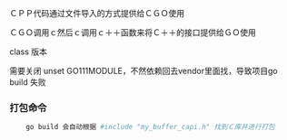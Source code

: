 
ＣＰＰ代码通过文件导入的方式提供给ＣＧＯ使用

ＣＧＯ调用ｃ然后ｃ调用ｃ＋＋函数来将Ｃ＋＋的接口提供给ＧＯ使用

class 版本

需要关闭 unset GO111MODULE，不然依赖回去vendor里面找，导致项目go build 失败

### 打包命令
```bash
    go build 会自动根据 #include "my_buffer_capi.h" 找到Ｃ库并进行打包
```